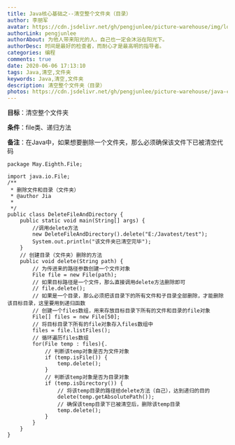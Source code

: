 ```yaml
---
title: Java核心基础之--清空整个文件夹（目录）
author: 李朋军
avatar: https://cdn.jsdelivr.net/gh/pengjunlee/picture-warehouse/img/logo.jpg
authorLink: pengjunlee
authorAbout: 为他人带来阳光的人，自己也一定会沐浴在阳光下。
authorDesc: 时间是最好的检查者，而耐心才是最高明的指导者。
categories: 编程
comments: true
date: 2020-06-06 17:13:10
tags: Java,清空,文件夹
keywords: Java,清空,文件夹
description: 清空整个文件夹（目录）
photos: https://cdn.jsdelivr.net/gh/pengjunlee/picture-warehouse/java-core/jn.png
---
```

**目标**：清空整个文件夹

**条件**：file类、递归方法

**备注**：在Java中，如果想要删除一个文件夹，那么必须确保该文件下已被清空代码

	package May.Eighth.File;

	import java.io.File;
	/**
	 * 删除文件和目录（文件夹）
	 * @author Jia
	 *
	 */
	public class DeleteFileAndDirectory {
		public static void main(String[] args) {
			//调用delete方法
			new DeleteFileAndDirectory().delete("E:/Javatest/test");
			System.out.println("该文件夹已清空完毕");
		}
		// 创建目录（文件夹）删除的方法
		public void delete(String path) {
			// 为传进来的路径参数创建一个文件对象
			File file = new File(path);
			// 如果目标路径是一个文件，那么直接调用delete方法删除即可
			// file.delete();
			// 如果是一个目录，那么必须把该目录下的所有文件和子目录全部删除，才能删除该目标目录，这里要用到递归函数
			// 创建一个files数组，用来存放目标目录下所有的文件和目录的file对象
			File[] files = new File[50];
			// 将目标目录下所有的file对象存入files数组中
			files = file.listFiles();
			// 循环遍历files数组
			for(File temp : files){.
				// 判断该temp对象是否为文件对象
				if (temp.isFile()) {
					temp.delete();
				}
				// 判断该temp对象是否为目录对象
				if (temp.isDirectory()) {
					// 将该temp目录的路径给delete方法（自己），达到递归的目的
					delete(temp.getAbsolutePath());
					// 确保该temp目录下已被清空后，删除该temp目录
					temp.delete();
				}
			}
		}
	}
 